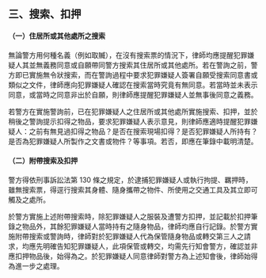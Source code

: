 ## 三、搜索、扣押

#### （一）住居所或其他處所之搜索

無論警方用何種名義（例如取贓），在沒有搜索票的情況下，律師均應提醒犯罪嫌疑人其並無義務同意或自願帶同警方搜索其住居所或其他處所。若在警詢之前，警方即已實施無令狀搜索，而在警詢過程中要求犯罪嫌疑人簽署自願受搜索同意書或類似之文件，律師應向犯罪嫌疑人確認在搜索當時究竟有無同意。若當時並未表示同意，或當時之同意非出於自願，則律師應提醒犯罪嫌疑人並無事後同意之義務。

若警方在實施警詢前，已在犯罪嫌疑人之住居所或其他處所實施搜索、扣押，並於稍後之警詢提示扣得之物品，要求犯罪嫌疑人表示意見，則律師應適時提醒犯罪嫌疑人：之前有無見過扣得之物品？是否在搜索現場扣得？是否犯罪嫌疑人所持有？是否為犯罪嫌疑人所製作之文書或物件？等事項。若否，即應在筆錄中載明清楚。

#### （二）附帶搜索及扣押

警方得依刑事訴訟法第 130 條之規定，於逮捕犯罪嫌疑人或執行拘提、羈押時，雖無搜索票，得逕行搜索其身體、隨身攜帶之物件、所使用之交通工具及其立即可觸及之處所。

於警方實施上述附帶搜索時，除犯罪嫌疑人之服裝及遭警方扣押，並記載於扣押筆錄之物品外，其餘犯罪嫌疑人當時持有之隨身物品，律師均應自行記錄。於警方實施附帶搜索或警詢時，律師對於犯罪嫌疑人代為保管隨身物品或轉交第三人之請求，均應先明確告知犯罪嫌疑人，此項保管或轉交，均需先行知會警方，確認並非應扣押物品後，始得為之。於犯罪嫌疑人同意律師對警方為上述知會後，律師始得為進一步之處理。
